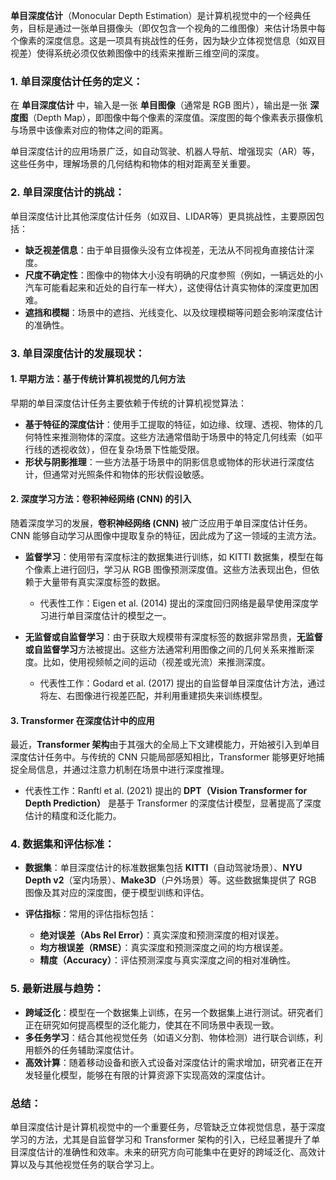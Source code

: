 **单目深度估计**（Monocular Depth Estimation）是计算机视觉中的一个经典任务，目标是通过一张单目摄像头（即仅包含一个视角的二维图像）来估计场景中每个像素的深度信息。这是一项具有挑战性的任务，因为缺少立体视觉信息（如双目视差）使得系统必须仅依赖图像中的线索来推断三维空间的深度。

### 1. **单目深度估计任务的定义**：
在 **单目深度估计** 中，输入是一张 **单目图像**（通常是 RGB 图片），输出是一张 **深度图**（Depth Map），即图像中每个像素的深度值。深度图的每个像素表示摄像机与场景中该像素对应的物体之间的距离。

单目深度估计的应用场景广泛，如自动驾驶、机器人导航、增强现实（AR）等，这些任务中，理解场景的几何结构和物体的相对距离至关重要。

### 2. **单目深度估计的挑战**：
单目深度估计比其他深度估计任务（如双目、LIDAR等）更具挑战性，主要原因包括：
- **缺乏视差信息**：由于单目摄像头没有立体视差，无法从不同视角直接估计深度。
- **尺度不确定性**：图像中的物体大小没有明确的尺度参照（例如，一辆远处的小汽车可能看起来和近处的自行车一样大），这使得估计真实物体的深度更加困难。
- **遮挡和模糊**：场景中的遮挡、光线变化、以及纹理模糊等问题会影响深度估计的准确性。

### 3. **单目深度估计的发展现状**：

#### 1. **早期方法：基于传统计算机视觉的几何方法**
早期的单目深度估计任务主要依赖于传统的计算机视觉算法：
- **基于特征的深度估计**：使用手工提取的特征，如边缘、纹理、透视、物体的几何特性来推测物体的深度。这些方法通常借助于场景中的特定几何线索（如平行线的透视收敛），但在复杂场景下性能受限。
- **形状与阴影推理**：一些方法基于场景中的阴影信息或物体的形状进行深度估计，但通常对光照条件和物体的形状假设敏感。

#### 2. **深度学习方法：卷积神经网络 (CNN) 的引入**
随着深度学习的发展，**卷积神经网络 (CNN)** 被广泛应用于单目深度估计任务。CNN 能够自动学习从图像中提取复杂的特征，因此成为了这一领域的主流方法。
- **监督学习**：使用带有深度标注的数据集进行训练，如 KITTI 数据集，模型在每个像素上进行回归，学习从 RGB 图像预测深度值。这些方法表现出色，但依赖于大量带有真实深度标签的数据。
  - 代表性工作：Eigen et al. (2014) 提出的深度回归网络是最早使用深度学习进行单目深度估计的模型之一。
  
- **无监督或自监督学习**：由于获取大规模带有深度标签的数据非常昂贵，**无监督或自监督学习**方法被提出。这些方法通常利用图像之间的几何关系来推断深度。比如，使用视频帧之间的运动（视差或光流）来推测深度。
  - 代表性工作：Godard et al. (2017) 提出的自监督单目深度估计方法，通过将左、右图像进行视差匹配，并利用重建损失来训练模型。

#### 3. **Transformer 在深度估计中的应用**
最近，**Transformer 架构**由于其强大的全局上下文建模能力，开始被引入到单目深度估计任务中。与传统的 CNN 只能局部感知相比，Transformer 能够更好地捕捉全局信息，并通过注意力机制在场景中进行深度推理。
- 代表性工作：Ranftl et al. (2021) 提出的 **DPT（Vision Transformer for Depth Prediction）** 是基于 Transformer 的深度估计模型，显著提高了深度估计的精度和泛化能力。

### 4. **数据集和评估标准**：
- **数据集**：单目深度估计的标准数据集包括 **KITTI**（自动驾驶场景）、**NYU Depth v2**（室内场景）、**Make3D**（户外场景）等。这些数据集提供了 RGB 图像及其对应的深度图，便于模型训练和评估。
  
- **评估指标**：常用的评估指标包括：
  - **绝对误差（Abs Rel Error）**：真实深度和预测深度的相对误差。
  - **均方根误差（RMSE）**：真实深度和预测深度之间的均方根误差。
  - **精度（Accuracy）**：评估预测深度与真实深度之间的相对准确性。

### 5. **最新进展与趋势**：
- **跨域泛化**：模型在一个数据集上训练，在另一个数据集上进行测试。研究者们正在研究如何提高模型的泛化能力，使其在不同场景中表现一致。
- **多任务学习**：结合其他视觉任务（如语义分割、物体检测）进行联合训练，利用额外的任务辅助深度估计。
- **高效计算**：随着移动设备和嵌入式设备对深度估计的需求增加，研究者正在开发轻量化模型，能够在有限的计算资源下实现高效的深度估计。

### 总结：
单目深度估计是计算机视觉中的一个重要任务，尽管缺乏立体视觉信息，基于深度学习的方法，尤其是自监督学习和 Transformer 架构的引入，已经显著提升了单目深度估计的准确性和效率。未来的研究方向可能集中在更好的跨域泛化、高效计算以及与其他视觉任务的联合学习上。